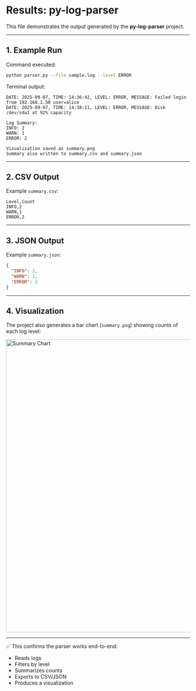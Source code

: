 # Results: py-log-parser

This file demonstrates the output generated by the **py-log-parser** project.

---

## 1. Example Run
Command executed:
```bash
python parser.py --file sample.log --level ERROR
```

Terminal output:
```
DATE: 2025-09-07, TIME: 14:36:42, LEVEL: ERROR, MESSAGE: Failed login from 192.168.1.50 user=alice
DATE: 2025-09-07, TIME: 14:38:11, LEVEL: ERROR, MESSAGE: Disk /dev/sda1 at 92% capacity

Log Summary:
INFO: 2
WARN: 1
ERROR: 2

Visualization saved as summary.png
Summary also written to summary.csv and summary.json
```

---

## 2. CSV Output
Example `summary.csv`:
```csv
Level,Count
INFO,2
WARN,1
ERROR,2
```

---

## 3. JSON Output
Example `summary.json`:
```json
{
  "INFO": 2,
  "WARN": 1,
  "ERROR": 2
}
```

---

## 4. Visualization
The project also generates a bar chart (`summary.png`) showing counts of each log level:

<img src="904319ef-bc8e-4d6e-8e27-afe3f89fdb85.png" alt="Summary Chart" width="800"/>

---

✅ This confirms the parser works end-to-end:  
- Reads logs  
- Filters by level  
- Summarizes counts  
- Exports to CSV/JSON  
- Produces a visualization

